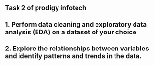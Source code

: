 ## Task 2 of prodigy infotech
## 1. Perform data cleaning and exploratory data analysis (EDA) on a dataset of your choice
## 2. Explore the relationships between variables and identify patterns and trends in the data.
